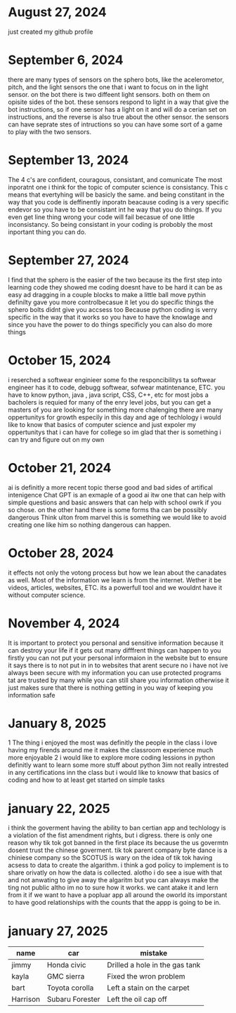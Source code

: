 # August 27, 2024
just created my github profile 
# September 6, 2024
there are many types of sensors on the sphero bots, like the acelerometor, pitch, and the light sensors
the one that i want to focus on in the light sensor. 
on the bot there is two diffeent light sensors. 
both on them on opisite sides of the bot.
these sensors respond to light in a way that give the bot instructions, so if one sensor has a light on it and will do a cerian set on instructions, and the reverse is also true about the other sensor. 
the sensors can have seprate stes of intructions so you can have some sort of a game to play with the two sensors.
# September 13, 2024
The 4 c's are confident, couragous, consistant, and comunicate
The most inporatnt one i think for the topic of computer science is consistancy. This c means that evertyhing will be basicly the same. and being constitant in the way that you code is deffinently inporatn beacause coding is a very specific endevor so you have to be consistant int he way that you do things. If you even get line thing wrong your code will fail becasue of one little inconsistancy. So being consistant in your coding is probobly the most inportant thing you can do. 
# September 27, 2024
I find that the sphero is the easier of the two because its the first step into learning code
they showed me coding doesnt have to be hard it can be as easy ad dragging in a couple blocks to make a little ball move
pythin definilty gave you more controlbecasue it let you do specific things the sphero bolts didnt give you accsess too
Because python coding is verry specific in the way that it works so you have to have the knowlage and since you have the power to do things specificly you can also do more things
# October 15, 2024
i reserched a softwear enginieer
 some fo the responcibilitys ta softwear engineer has it to code, debugg softwear, sofwear matintenance, ETC.
 you have to know python, java , java script, CSS, C++, etc
 for most jobs a bacholers is requied for many of the enry level jobs, but you can get a masters of you are looking for something more chalenging
 there are many oppertunitys for growth especily in this day and age of techlology
 i would like to know that basics of computer science and just expoler my oppertunitys that i can have for college so im glad that ther is something i can try and figure out on my own
# October 21, 2024
ai is definitly a more recent topic therse good and bad sides of artifical intenigence Chat GPT is an exmaple of a good ai itw one that can help with simple questions and basic answers that can help with school owrk if you so chose. on the other hand there is some forms tha can be possibly dangerous Think ulton from marvel this is something we would like to avoid creating one like him so nothing dangerous can happen.
# October 28, 2024
it effects not only the votong process but how we lean about the canadates as well. Most of the information we learn is from the internet. Wether it be videos, articles, websites, ETC. its a powerfull tool and we wouldnt have it without computer science. 
# November 4, 2024
It is important to protect you personal and sensitive information because it can destroy your life if it gets out many difffrent things can happen to you 
firstly you can not put your personal informaion in the website but to ensure it says there is to not put in in to websites that arent secure
no i have not ive always been secure with my information 
you can use protected programs tat are trusted by many while you can still share you information otherwise it just makes sure that there is nothing getting in you way of keeping you information safe
# January 8, 2025
1 The thing i enjoyed the most was definitly the people in the class i love having my firends around me it makes the classroom  experience much more enjoyable 
2 i would like to explore more coding lessions in python definitly want to learn some more stuff about python
3im not really intrested in any certifications inn the class but i would like to knoww that basics of coding and how to at least get started on simple tasks
# january 22, 2025
i think the goverment having the ability to ban certian app and techlology is a violation of the fist amendment rights, but i digress. there is only one reason why tik tok got banned in the first place its because the us govermtn dosent trust the chinese goverment. tik tok parent company byte dance is a chiniese company so the SCOTUS is wary on the idea of tik tok having acsess to data to create the algarithm. i think a god policy to implement is to share orivatly on how the data is collected. alotho i do see a isue with that and not anwating to give away the algaritm but you can always make the ting not public altho im no to sure how it works. we cant atake it and lern from it if we want to have a popluar app all around the oworld its imporstant to have good relationships with the counts that the appp is going to be in.
# january 27, 2025
|name|car|mistake|
|-----|-------|----------------------------------|
|jimmy|Honda civic|Drilled a hole in the gas tank|
|kayla|GMC sierra|Fixed the wron problem|
|bart|Toyota corolla|Left a stain on the carpet|
|Harrison|Subaru Forester|Left the oil cap off|
